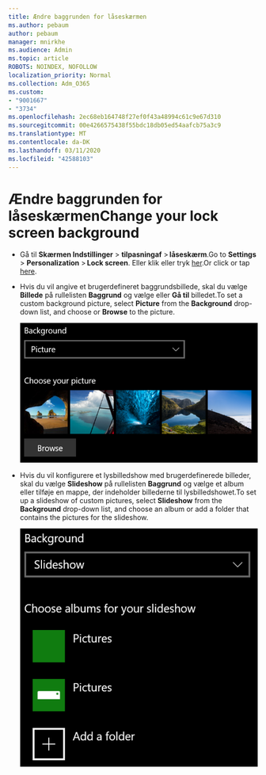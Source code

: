 ```yaml
---
title: Ændre baggrunden for låseskærmen
ms.author: pebaum
author: pebaum
manager: mnirkhe
ms.audience: Admin
ms.topic: article
ROBOTS: NOINDEX, NOFOLLOW
localization_priority: Normal
ms.collection: Adm_O365
ms.custom:
- "9001667"
- "3734"
ms.openlocfilehash: 2ec68eb164748f27ef0f43a48994c61c9e67d310
ms.sourcegitcommit: 00e4266575438f55bdc18db05ed54aafcb75a3c9
ms.translationtype: MT
ms.contentlocale: da-DK
ms.lasthandoff: 03/11/2020
ms.locfileid: "42588103"
---
```

# <a name="change-your-lock-screen-background"></a><span data-ttu-id="7affa-102">Ændre baggrunden for låseskærmen</span><span class="sxs-lookup"><span data-stu-id="7affa-102">Change your lock screen background</span></span>

- <span data-ttu-id="7affa-103">Gå til **Skærmen Indstillinger** > **tilpasningaf** > **låseskærm**.</span><span class="sxs-lookup"><span data-stu-id="7affa-103">Go to **Settings** > **Personalization** > **Lock screen**.</span></span> <span data-ttu-id="7affa-104">Eller klik eller tryk [her](ms-settings:lockscreen?activationSource=GetHelp).</span><span class="sxs-lookup"><span data-stu-id="7affa-104">Or click or tap [here](ms-settings:lockscreen?activationSource=GetHelp).</span></span>

- <span data-ttu-id="7affa-105">Hvis du vil angive et brugerdefineret baggrundsbillede, skal du vælge **Billede** på rullelisten **Baggrund** og vælge eller **Gå til** billedet.</span><span class="sxs-lookup"><span data-stu-id="7affa-105">To set a custom background picture, select **Picture** from the **Background** drop-down list, and choose or **Browse** to the picture.</span></span>

  ![Angiv et brugerdefineret baggrundsbillede.](media/set-custom-background-pic.png)

- <span data-ttu-id="7affa-107">Hvis du vil konfigurere et lysbilledshow med brugerdefinerede billeder, skal du vælge **Slideshow** på rullelisten **Baggrund** og vælge et album eller tilføje en mappe, der indeholder billederne til lysbilledshowet.</span><span class="sxs-lookup"><span data-stu-id="7affa-107">To set up a slideshow of custom pictures, select **Slideshow** from the **Background** drop-down list, and choose an album or add a folder that contains the pictures for the slideshow.</span></span>

  ![Konfigurer et lysbilledshow med brugerdefinerede billeder.](media/set-up-slideshow-background.png)
